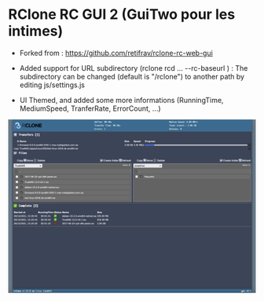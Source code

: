 # RClone RC GUI 2 (GuiTwo pour les intimes)

- Forked from : https://github.com/retifrav/rclone-rc-web-gui

- Added support for URL subdirectory (rclone rcd ... --rc-baseurl <subdirectory>) :
    The subdirectory can be changed (default is "/rclone") to another path by editing js/settings.js

- UI Themed, and added some more informations (RunningTime, MediumSpeed, TranferRate, ErrorCount, ...)
    
![rclone-rc-web-gui](/snapshot.png?raw=true)
